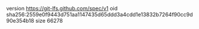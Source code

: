 version https://git-lfs.github.com/spec/v1
oid sha256:2559e0f9443d751aa1147435d65ddd3a4cdd1e13832b7264f90cc9d90e354b18
size 66278
